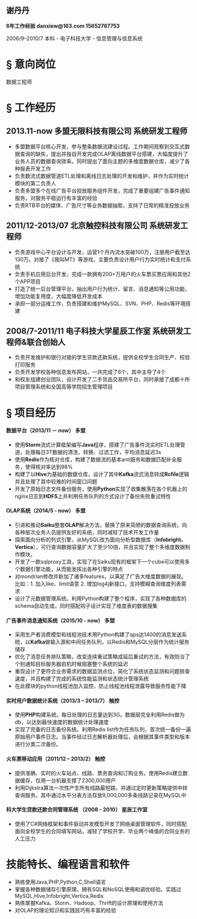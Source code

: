 <H2>谢丹丹</H2>
<b>6年工作经验</b>
<b>danxiew@163.com    15652767753</b>
<p>2006/9–2010/7   本科 - 电子科技大学 - 信息管理与信息系统</p>

# § 意向岗位

数据工程师

# § 工作经历

## 2013.11-now        多盟无限科技有限公司     系统研发工程师

* 多盟数据平台核心开发，参与整条数据流建设过程。工作期间观察到交互式数据查询的缺失，提出并独自开发完成OLAP离线数据平台搭建，大幅度提升了业务人员的数据查询效率。同时提出了面向主题的多维度数据仓库，减少了各种报表开发工作
* 负责数流式数据管道ETL处理和离线日志处理的开发和维护，并作为实时统计模块的第二负责人
* 负责多盟多个在线广告平台投放服务组件开发，完成了重要组建广告事件通知服务，对服务平稳运行有丰富的经验
* 负责RTB平台的媒体、广告尺寸等业务数据抽取，支持了日常的精准投放业务

## 2011/12-2013/07     北京触控科技有限公司     系统研发工程师

* 负责游戏中心平台设计与开发，运营1个月内流水突破100万，注册用户截至达130万。对接了《我叫MT》等游戏，主要负责设计用户行为实时统计和支付系统
* 负责手机应用后台开发，完成一款拥有200+万用户的火车票买票应用和其他2个APP项目
* 打造了统一后台管理平台，抽出用户行为统计、留言、消息通知等公用功能，增加功能复用度，大幅度降低开发成本
* 承担一部分运维工作，负责搭建和维护MySQL、SVN、PHP、Redis等环境搭建

## 2008/7-2011/11    电子科技大学星辰工作室  系统研发工程师&联合创始人

* 负责开发维护和银行对接的学生贷款还款系统，提供全校学生合同生产、校验打印服务
* 负责开发学校各种信息发布网站，一共完成了6个，其中主导了4个
* 和校友组建创业团队，设计开发了二手货品交易所平台，同时承接了成都十所项目管理系统和全国高等学院招生管理项目

# § 项目经历

#### 数据平台（2013/11 － now）    多盟

* 使用**Storm**流式计算框架编写**Java**程序，搭建了广告事件流实时ETL处理管道，处理每日3T数据的清洗、转换、过滤工作，平均消息延迟3s
* 使用**Redis**作为核对仓库，构建了数据流的基本anti服务和数据匹配补全服务，使得核对率达到98%
* 构建了以**Hive**为基础的数据仓库，设计了其中**Kafka**流式消息转成**Rcfile**逻辑并且处理了其中较难的时间窗口问题
* 开发了原始日志文件备份服务，使用**Python**实现了收集散落在各个机器上的nginx日志到**HDFS**上并利用任务队列的方式设计了备份失败重试特性

#### OLAP系统（2014/5 - now）             多盟

* 引进和推动**Saiku**整套**OLAP**解决方法，替换了原来简陋的数据查询系统，向各种层次业务人员提供友好的系统，同时减轻了技术开发工作量
* 探索面向分析的列式引擎，从MySQL改为面向分析型数据库（**Infobright、Vertica**），可行查询数据容量扩大了至少10倍，并且实现了整个多维度数据制作模块。
* 开发了一款sqlproxy工具，实现了在Saiku现有的框架下一个cube可以使用多个数据引擎功能，从而能发挥出各种引擎的特点
* 对mondrian修改并新加了诸多features，以满足了广告大维度数据的展现。比如：1. 加入like、limit语意 2. 增加log4j新接口，支持模糊查询维度列表需求
* 设计了元数据管理系统。利用Python构建了整个程序，实现了各种数据库的schema自动生成，同时搭配钩子设计实现了维度表的数据搜集

#### 广告事件消息通知系统（2015/10 - now）         多盟

* 采用生产者消费模型和线程池技术用Python构建了qps达1400的消息发送系统，以**Kafka**做输入源和中间任务队列，以Redis和MySQL分层作为统计服务储存
* 优化了消息任务排队策略，改变连续重试策略成延后重试的方法，有效防治了个别通知目标服务器宕机时候阻塞整个系统的延迟
* 重现设计了更符合业务需求的数据监测点位，简化了系统状态监测和问题排查速度，并且构建了完成的系统性能监测和状态统计管理系统
* 在此模块的python线程池加入监控，防止线程池线程泄露导致服务性能下降

#### 实时用户数据统计系统（2013/3 – 2013/7）        触控

* 使用**PHP**构建系统，每日处理的日志量达到3G。数据层完全利用Redis做为db，以达到最快速度的数据统计处理速度
* 实现了完备的日志备份系统。利用Redis list作为任务队列，首次统一备份一遍原始用户事件日志。当事件经过日志解析器处理后，会根据其事件类型和版本进行分类二次备份。

#### 火车票移动应用（2011/12 – 2013/2）             触控

* 提供准确、实时的火车站点、线路、票务查询和订购业务。使用Redis建立数据缓存，仅用一台机器支撑了2300,000用户
* 利用Dijkstra算法一次性产生所有线路最短路，并通过定时更新策略提供中转查询服务。其中通过水平分表方法存放9,000,000多条线路记录在MySQL中

#### 科大学生贷款还款合同管理系统 （2008 - 2010）            星辰工作室
* 使用了C#网络框架和事件驱动并发模型开发了网络桌面管理软件，同时搭配面向全校学生的合同填写网站，减轻了学校开学、毕业两个峰值的合同业务的人工压力

# 技能特长、编程语言和软件

* 熟练使用Java,PHP,Python,C,Shell语言
* 掌握各种数据储存引擎原理，拥有SQL和NoSQL使用和调优经验。实践过MySQL,Hive,Infobright,Vertica,Redis
* 熟练掌握Kafka、Storm、Hadoop、Thrift的设计原理和使用方法
* 对OLAP的理论知识和实践技巧有丰富的经验
